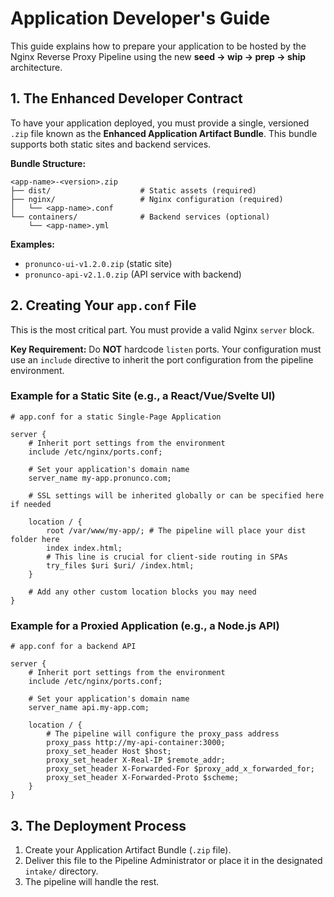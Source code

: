 # Application Developer's Guide

This guide explains how to prepare your application to be hosted by the Nginx Reverse Proxy Pipeline using the new **seed → wip → prep → ship** architecture.

## 1. The Enhanced Developer Contract

To have your application deployed, you must provide a single, versioned `.zip` file known as the **Enhanced Application Artifact Bundle**. This bundle supports both static sites and backend services.

**Bundle Structure:**
```
<app-name>-<version>.zip
├── dist/                    # Static assets (required)
├── nginx/                   # Nginx configuration (required)  
│   └── <app-name>.conf
└── containers/              # Backend services (optional)
    └── <app-name>.yml
```

**Examples:**
- `pronunco-ui-v1.2.0.zip` (static site)
- `pronunco-api-v2.1.0.zip` (API service with backend)

## 2. Creating Your `app.conf` File

This is the most critical part. You must provide a valid Nginx `server` block.

**Key Requirement:** Do **NOT** hardcode `listen` ports. Your configuration must use an `include` directive to inherit the port configuration from the pipeline environment.

### Example for a Static Site (e.g., a React/Vue/Svelte UI)

```nginx
# app.conf for a static Single-Page Application

server {
    # Inherit port settings from the environment
    include /etc/nginx/ports.conf;

    # Set your application's domain name
    server_name my-app.pronunco.com;

    # SSL settings will be inherited globally or can be specified here if needed

    location / {
        root /var/www/my-app/; # The pipeline will place your dist folder here
        index index.html;
        # This line is crucial for client-side routing in SPAs
        try_files $uri $uri/ /index.html;
    }

    # Add any other custom location blocks you may need
}
```

### Example for a Proxied Application (e.g., a Node.js API)

```nginx
# app.conf for a backend API

server {
    # Inherit port settings from the environment
    include /etc/nginx/ports.conf;

    # Set your application's domain name
    server_name api.my-app.com;

    location / {
        # The pipeline will configure the proxy_pass address
        proxy_pass http://my-api-container:3000;
        proxy_set_header Host $host;
        proxy_set_header X-Real-IP $remote_addr;
        proxy_set_header X-Forwarded-For $proxy_add_x_forwarded_for;
        proxy_set_header X-Forwarded-Proto $scheme;
    }
}
```

## 3. The Deployment Process

1.  Create your Application Artifact Bundle (`.zip` file).
2.  Deliver this file to the Pipeline Administrator or place it in the designated `intake/` directory.
3.  The pipeline will handle the rest.